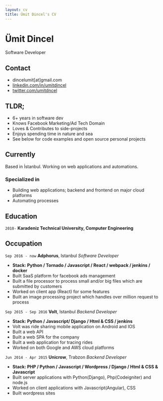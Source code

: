 ```yaml
---
layout: cv
title: Ümit Dincel's CV
---
```

# Ümit Dincel
Software Developer

## Contact

- dincelumit[at]gmail.com
- [linkedin.com/in/umitdincel](https://linkedin.com/in/umitdincel)
- [twitter.com/umitdncel](https://twitter.com/umitdncel)

## TLDR;

- 6+ years in software dev
- Knows Facebook Marketing/Ad Tech Domain
- Loves & Contributes to side-projects
- Enjoys spending time in nature and sea
- See below for code examples and open source personal projects

## Currently

Based in İstanbul. Working on web applications and automations.

### Specialized in

- Building web applications; backend and frontend on major cloud platforms
- Automating processes


## Education

`2010-`
__Karadeniz Technical University, Computer Engineering__


## Occupation

`Sep 2016 - now`
__Adphorus__, Istanbul
_Software Developer_

- __Stack: Python / Tornado / Javascript / React / webpack / jenkins / docker__
- Built SaaS platform for facebook ads management
- Built a file processor to process small and/or big files which are submitted by customers
- Worked on client app (React) for some features
- Built an image processing project which handles over million request to process

`Sep 2015 - Sep 2016`
__Volt__, Istanbul
_Backend Developer_

- __Stack: Python / Javascript/ Django / Html & CSS / jenkins__
- Volt was ride sharing mobile application on Android and IOS
- Built a web API
- Built a web SPA for the company
- Built a web application for tracing rides
- Worked on both Google and AWS cloud platforms

`Jun 2014 - Apr 2015`
__Unicrow__, Trabzon
_Backend Developer_

- __Stack: PHP / Python / Javascript / Wordpress / Django / Html & CSS & Javascript__
- Built server applications with Python(Django), Php(Codeigniter) and node.js
- Worked on client applications with Javascript(Angular), CSS
- Built wordpress sites
